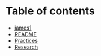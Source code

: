 # Table of contents

* [james1](README.md)
* [README](design.md)
* [Practices](practices.md)
* [Research](research.md)


